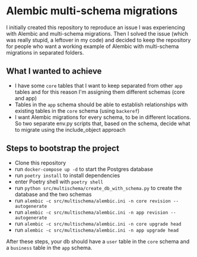 # Alembic multi-schema migrations

I initially created this repository to reproduce an issue I was experiencing with Alembic and multi-schema 
migrations. Then I solved the issue (which was really stupid, a leftover in my code) and decided to keep the repository 
for people who want a working example of Alembic with multi-schema migrations in separated folders. 

## What I wanted to achieve

* I have some `core` tables that I want to keep separated from other `app` tables and for this reason I'm assigning 
  them different schemas (core and app)
* Tables in the `app` schema should be able to establish relationships with existing tables in the `core` schema (using 
  `backeref`)
* I want Alembic migrations for every schema, to be in different locations. So two separate env.py scripts that, 
  based on the schema, decide what to migrate using the include_object approach

  
## Steps to bootstrap the project

* Clone this repository
* run `docker-compose up -d` to start the Postgres database
* run `poetry install` to install dependencies
* enter Poetry shell with `poetry shell`
* run `python src/multischema/create_db_with_schema.py` to create the database and the two schemas
* run `alembic -c src/multischema/alembic.ini -n core revision --autogenerate`
* run `alembic -c src/multischema/alembic.ini -n app revision --autogenerate`
* run `alembic -c src/multischema/alembic.ini -n core upgrade head`
* run `alembic -c src/multischema/alembic.ini -n app upgrade head`

After these steps, your db should have a `user` table in the `core` schema and a `business` table in the `app` schema.